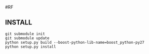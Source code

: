 #RF 

## INSTALL

```
git submodule init
git submodule update
python setup.py build --boost-python-lib-name=boost_python-py27
python setup.py install
```